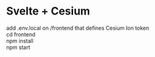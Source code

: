 # Svelte + Cesium
add .env.local on /frontend that defines Cesium Ion token  
cd frontend  
npm install  
npm start  
